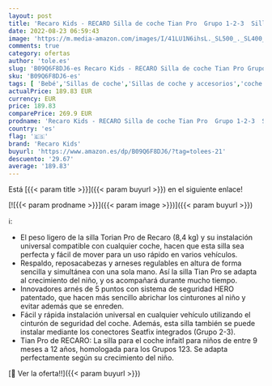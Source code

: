 ```yaml
---
layout: post
title: 'Recaro Kids - RECARO Silla de coche Tian Pro  Grupo 1-2-3  Silla de Coche Infantil de 9 a 36kg  de 1 a 12 años  Instalación Universal o Isofix  Reclinable  Confort y seguridad  Core Energy Blue  Azul'
date: 2022-08-23 06:59:43
image: 'https://m.media-amazon.com/images/I/41LU1N6ihsL._SL500_._SL400_.jpg'
comments: true
category: ofertas
author: 'tole.es'
slug: 'B09Q6F8DJ6-es Recaro Kids - RECARO Silla de coche Tian Pro Grupo 1-2-3...'
sku: 'B09Q6F8DJ6-es'
tags: [ 'Bebé','Sillas de coche','Sillas de coche y accesorios','coche','de','isofix','recaro kids','silla','🇪🇸', ]
actualPrice: 189.83 EUR
currency: EUR
price: 189.83
comparePrice: 269.9 EUR
prodname: 'Recaro Kids - RECARO Silla de coche Tian Pro  Grupo 1-2-3  Silla de Coche Infantil de 9 a 36kg  de 1 a 12 años  Instalación Universal o Isofix  Reclinable  Confort y seguridad  Core Energy Blue  Azul'
country: 'es'
flag: '🇪🇸'
brand: 'Recaro Kids'
buyurl: 'https://www.amazon.es/dp/B09Q6F8DJ6/?tag=tolees-21'
descuento: '29.67'
average: '189.83'
---
```


Está [{{< param title >}}]({{< param buyurl >}}) en el siguiente enlace!

[![{{< param prodname >}}]({{< param image >}})]({{< param buyurl >}})

ℹ️:

- El peso ligero de la silla Torian Pro de Recaro (8,4 kg) y su instalación universal compatible con cualquier coche, hacen que esta silla sea perfecta y fácil de mover para un uso rápido en varios vehículos.
- Respaldo, reposacabezas y arneses regulables en altura de forma sencilla y simultánea con una sola mano. Así la silla Tian Pro se adapta al crecimiento del niño, y os acompañará durante mucho tiempo.
- Innovadores arnés de 5 puntos con sistema de seguridad HERO patentado, que hacen más sencillo abrichar los cinturones al niño y evitar además que se enreden.
- Fácil y rápida instalación universal en cualquier vehículo utilizando el cinturón de seguridad del coche. Además, esta silla también se puede instalar mediante los conectores Seatfix integrados (Grupo 2-3).
- Tian Pro de RECARO: La silla para el coche infaitl para niños de entre 9 meses a 12 años, homologada para los Grupos 123. Se adapta perfectamente según su crecimiento del niño.

[🛒 Ver la oferta!!]({{< param buyurl >}})
